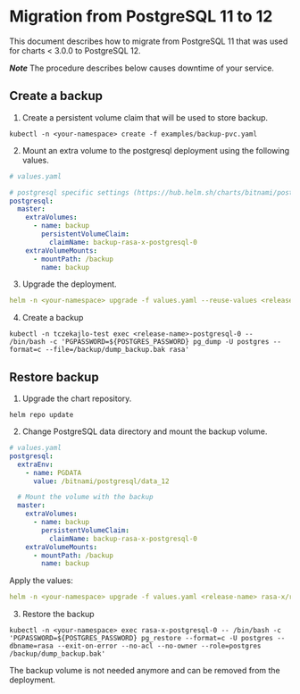 # Migration from PostgreSQL 11 to 12

This document describes how to migrate from PostgreSQL 11 that was used for charts < 3.0.0 to PostgreSQL 12.

***Note*** The procedure describes below causes downtime of your service.

## Create a backup

1. Create a persistent volume claim that will be used to store backup.

  ```text
  kubectl -n <your-namespace> create -f examples/backup-pvc.yaml
  ```

2. Mount an extra volume to the postgresql deployment using the following values.

```yaml
# values.yaml

# postgresql specific settings (https://hub.helm.sh/charts/bitnami/postgresql/8.6.13)
postgresql:
  master:
    extraVolumes:
      - name: backup
        persistentVolumeClaim:
          claimName: backup-rasa-x-postgresql-0
    extraVolumeMounts:
      - mountPath: /backup
        name: backup
```

3. Upgrade the deployment.

```yaml
helm -n <your-namespace> upgrade -f values.yaml --reuse-values <release-name> rasa-x/rasa-x
```

4. Create a backup

```text
kubectl -n tczekajlo-test exec <release-name>-postgresql-0 -- /bin/bash -c 'PGPASSWORD=${POSTGRES_PASSWORD} pg_dump -U postgres --format=c --file=/backup/dump_backup.bak rasa'
```

## Restore backup

1. Upgrade the chart repository.

```text
helm repo update
```

2. Change PostgreSQL data directory and mount the backup volume.

```yaml
# values.yaml
postgresql:
  extraEnv:
    - name: PGDATA
      value: /bitnami/postgresql/data_12

  # Mount the volume with the backup
  master:
    extraVolumes:
      - name: backup
        persistentVolumeClaim:
          claimName: backup-rasa-x-postgresql-0
    extraVolumeMounts:
      - mountPath: /backup
        name: backup
```

Apply the values:

```yaml
helm -n <your-namespace> upgrade -f values.yaml <release-name> rasa-x/rasa-x
```

3. Restore the backup

```text
kubectl -n <your-namespace> exec rasa-x-postgresql-0 -- /bin/bash -c 'PGPASSWORD=${POSTGRES_PASSWORD} pg_restore --format=c -U postgres --dbname=rasa --exit-on-error --no-acl --no-owner --role=postgres /backup/dump_backup.bak'
```

The backup volume is not needed anymore and can be removed from the deployment.
